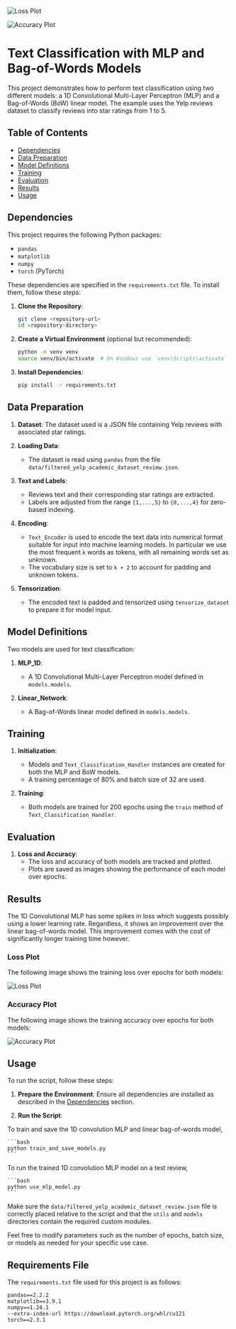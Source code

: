 ![Loss Plot](images/losses.jpg)

![Accuracy Plot](images/accuracies.jpg)


# Text Classification with MLP and Bag-of-Words Models

This project demonstrates how to perform text classification using two different models: a 1D Convolutional Multi-Layer Perceptron (MLP) and a Bag-of-Words (BoW) linear model. The example uses the Yelp reviews dataset to classify reviews into star ratings from 1 to 5.

## Table of Contents

- [Dependencies](#dependencies)
- [Data Preparation](#data-preparation)
- [Model Definitions](#model-definitions)
- [Training](#training)
- [Evaluation](#evaluation)
- [Results](#results)
- [Usage](#usage)

## Dependencies

This project requires the following Python packages:

- `pandas`
- `matplotlib`
- `numpy`
- `torch` (PyTorch)

These dependencies are specified in the `requirements.txt` file. To install them, follow these steps:

1. **Clone the Repository**:

    ```bash
    git clone <repository-url>
    cd <repository-directory>
    ```

2. **Create a Virtual Environment** (optional but recommended):

    ```bash
    python -m venv venv
    source venv/bin/activate  # On Windows use `venv\Scripts\activate`
    ```

3. **Install Dependencies**:

    ```bash
    pip install -r requirements.txt
    ```

## Data Preparation

1. **Dataset**: The dataset used is a JSON file containing Yelp reviews with associated star ratings.

2. **Loading Data**:
   - The dataset is read using `pandas` from the file `data/filtered_yelp_academic_dataset_review.json`.

3. **Text and Labels**:
   - Reviews text and their corresponding star ratings are extracted.   
   - Labels are adjusted from the range `{1,...,5}` to `{0,...,4}` for zero-based indexing.

4. **Encoding**:
   - `Text_Encoder` is used to encode the text data into numerical format suitable for input into machine learning models. In particular we use the most frequent `k` words as tokens, with all remaining words set as unknown.
   - The vocabulary size is set to `k + 2` to account for padding and unknown tokens.

5. **Tensorization**:
   - The encoded text is padded and tensorized using `tensorize_dataset` to prepare it for model input.

## Model Definitions

Two models are used for text classification:

1. **MLP_1D**:
   - A 1D Convolutional Multi-Layer Perceptron model defined in `models.models`.

2. **Linear_Network**:
   - A Bag-of-Words linear model defined in `models.models`.

## Training

1. **Initialization**:
   - Models and `Text_Classification_Handler` instances are created for both the MLP and BoW models.
   - A training percentage of 80% and batch size of 32 are used.

2. **Training**:
   - Both models are trained for 200 epochs using the `train` method of `Text_Classification_Handler`.

## Evaluation

1. **Loss and Accuracy**:
   - The loss and accuracy of both models are tracked and plotted.
   - Plots are saved as images showing the performance of each model over epochs.

## Results

The 1D Convolutional MLP has some spikes in loss which suggests possibly using a lower learning rate. Regardless, it shows an improvement over the linear bag-of-words model. This improvement comes with the cost of significantly longer training time however.

### Loss Plot

The following image shows the training loss over epochs for both models:

![Loss Plot](images/losses.jpg)

### Accuracy Plot

The following image shows the training accuracy over epochs for both models:

![Accuracy Plot](images/accuracies.jpg)

## Usage

To run the script, follow these steps:

1. **Prepare the Environment**: Ensure all dependencies are installed as described in the [Dependencies](#dependencies) section.

2. **Run the Script**:

To train and save the 1D convolution MLP and linear bag-of-words model,

    ```bash
    python train_and_save_models.py
    ```

To run the trained 1D convolution MLP model on a test review,

    ```bash
    python use_mlp_model.py
    ```

Make sure the `data/filtered_yelp_academic_dataset_review.json` file is correctly placed relative to the script and that the `utils` and `models` directories contain the required custom modules.

Feel free to modify parameters such as the number of epochs, batch size, or models as needed for your specific use case.

## Requirements File

The `requirements.txt` file used for this project is as follows:

```plaintext
pandas==2.2.2
matplotlib==3.9.1
numpy==1.24.1
--extra-index-url https://download.pytorch.org/whl/cu121
torch==2.3.1
